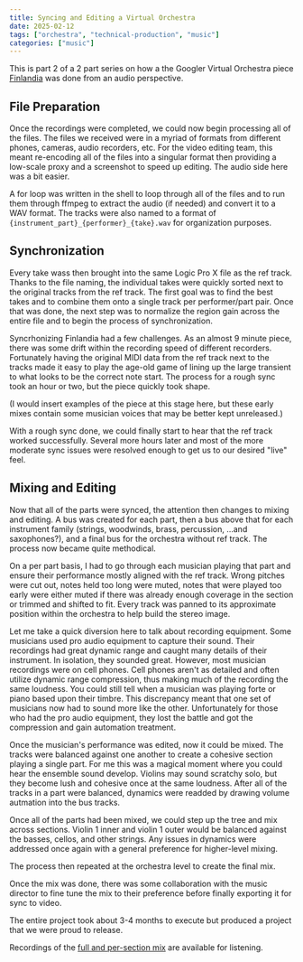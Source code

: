 ```yaml
---
title: Syncing and Editing a Virtual Orchestra
date: 2025-02-12
tags: ["orchestra", "technical-production", "music"]
categories: ["music"]
---
```


This is part 2 of a 2 part series on how a the Googler Virtual Orchestra piece
[Finlandia](https://www.youtube.com/watch?v=eNN0KUki-hg) was done from an audio
perspective.

## File Preparation

Once the recordings were completed, we could now begin processing all of the
files. The files we received were in a myriad of formats from different phones,
cameras, audio recorders, etc. For the video editing team, this meant
re-encoding all of the files into a singular format then providing a low-scale
proxy and a screenshot to speed up editing. The audio side here was a bit
easier.

A for loop was written in the shell to loop through all of the files and to run
them through ffmpeg to extract the audio (if needed) and convert it to a WAV
format. The tracks were also named to a format of
`{instrument_part}_{performer}_{take}.wav` for organization purposes.

## Synchronization

Every take wass then brought into the same Logic Pro X file as the ref track.
Thanks to the file naming, the individual takes were quickly sorted next to the
original tracks from the ref track. The first goal was to find the best takes
and to combine them onto a single track per performer/part pair. Once that was
done, the next step was to normalize the region gain across the entire file and
to begin the process of synchronization.

Syncrhonizing Finlandia had a few challenges. As an almost 9 minute piece, there
was some drift within the recording speed of different recorders. Fortunately
having the original MIDI data from the ref track next to the tracks made it easy
to play the age-old game of lining up the large transient to what looks to be
the correct note start. The process for a rough sync took an hour or two, but
the piece quickly took shape.

(I would insert examples of the piece at this stage here, but these early mixes
contain some musician voices that may be better kept unreleased.)

With a rough sync done, we could finally start to hear that the ref track worked
successfully. Several more hours later and most of the more moderate sync issues
were resolved enough to get us to our desired "live" feel.

## Mixing and Editing

Now that all of the parts were synced, the attention then changes to mixing and
editing. A bus was created for each part, then a bus above that for each
instrument family (strings, woodwinds, brass, percussion, ...and saxophones?),
and a final bus for the orchestra without ref track. The process now became
quite methodical.

On a per part basis, I had to go through each musician playing that part and
ensure their performance mostly aligned with the ref track. Wrong pitches were
cut out, notes held too long were muted, notes that were played too early were
either muted if there was already enough coverage in the section or trimmed and
shifted to fit. Every track was panned to its approximate position within the
orchestra to help build the stereo image.

Let me take a quick diversion here to talk about recording equipment. Some
musicians used pro audio equipment to capture their sound. Their recordings had
great dynamic range and caught many details of their instrument. In isolation,
they sounded great. However, most musician recordings were on cell phones. Cell
phones aren't as detailed and often utilize dynamic range compression, thus
making much of the recording the same loudness. You could still tell when a
musician was playing forte or piano based upon their timbre. This discrepancy
meant that one set of musicians now had to sound more like the other.
Unfortunately for those who had the pro audio equipment, they lost the battle
and got the compression and gain automation treatment.

Once the musician's performance was edited, now it could be mixed. The tracks
were balanced against one another to create a cohesive section playing a single
part. For me this was a magical moment where you could hear the ensemble sound
develop. Violins may sound scratchy solo, but they become lush and cohesive once
at the same loudness. After all of the tracks in a part were balanced, dynamics
were readded by drawing volume autmation into the bus tracks.

Once all of the parts had been mixed, we could step up the tree and mix across
sections. Violin 1 inner and violin 1 outer would be balanced against the
basses, cellos, and other strings. Any issues in dynamics were addressed once
again with a general preference for higher-level mixing.

The process then repeated at the orchestra level to create the final mix.

Once the mix was done, there was some collaboration with the music director to
fine tune the mix to their preference before finally exporting it for sync to
video.

The entire project took about 3-4 months to execute but produced a project that
we were proud to release.

Recordings of the
[full and per-section mix](https://soundcloud.com/coltonprovias/sets/finlandia-sep-21/s-vTDJrNYRWAu?si=f67adfcf1c3e46278ddf82045a3c0a67&utm_source=clipboard&utm_medium=text&utm_campaign=social_sharing)
are available for listening.
